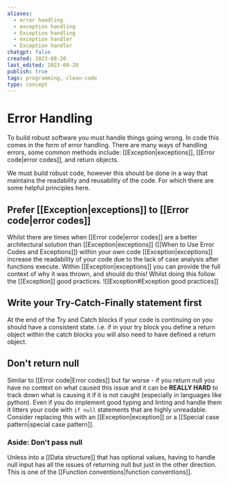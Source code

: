 ```yaml
---
aliases:
  - error handling
  - exception handling
  - Exception handling
  - exception handler
  - Exception handler
chatgpt: false
created: 2023-08-20
last_edited: 2023-08-20
publish: true
tags: programming, clean-code
type: concept
---
```

# Error Handling

To build robust software you must handle things going wrong. In code this comes in the form of error handling. There are many ways of handling errors, some common methods include: [[Exception|exceptions]], [[Error code|error codes]], and return objects.

We must build robust code, however this should be done in a way that maintains the readability and reusability of the code. For which there are some helpful principles here.

## Prefer [[Exception|exceptions]] to [[Error code|error codes]]

Whilst there are times when [[Error code|error codes]] are a better architectural solution than [[Exception|exceptions]] ([[When to Use Error Codes and Exceptions]]) within your own code [[Exception|exceptions]] increase the readability of your code due to the lack of case analysis after functions execute. Within [[Exception|exceptions]] you can provide the full context of why it was thrown, and should do this! Whilst doing this follow the [[Exception]] good practices.
![[Exception#Exception good practices]]

## Write your Try-Catch-Finally statement first

At the end of the Try and Catch blocks if your code is continuing on you should have a consistent state. i.e. if in your try block you define a return object within the catch blocks you will also need to have defined a return object.

## Don't return null

Similar to [[Error code|Error codes]] but far worse - if you return null you have no context on what caused this issue and it can be **REALLY HARD** to track down what is causing it if it is not caught (especially in languages like python). Even if you do implement good typing and linting and handle them it litters your code with `if null` statements that are highly unreadable. Consider replacing this with an [[Exception|exception]] or a [[Special case pattern|special case pattern]].

### Aside: Don't pass null

Unless into a [[Data structure]] that has optional values, having to handle null input has all the issues of returning null but just in the other direction. This is one of the [[Function conventions|function conventions]].


